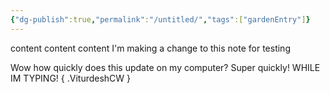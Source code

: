 ```yaml
---
{"dg-publish":true,"permalink":"/untitled/","tags":["gardenEntry"]}
---
```


content content content
I'm making a change to this note for testing


Wow how quickly does this update on my computer? Super quickly! WHILE IM TYPING!
{ .ViturdeshCW }
